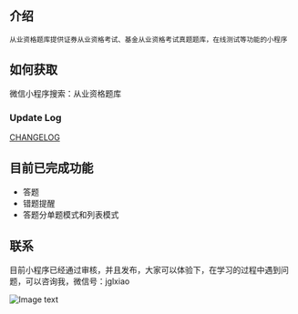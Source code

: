 

## 介绍
    从业资格题库提供证券从业资格考试、基金从业资格考试真题题库，在线测试等功能的小程序
## 如何获取

 微信小程序搜索：从业资格题库


### Update Log

[CHANGELOG](./CHANGELOG.md)


## 目前已完成功能
+ 答题
+ 错题提醒
+ 答题分单题模式和列表模式

## 联系

目前小程序已经通过审核，并且发布，大家可以体验下，在学习的过程中遇到问题，可以咨询我，微信号：jglxiao

![Image text]( https://s2.ax1x.com/2019/11/26/MzGay4.jpg)
